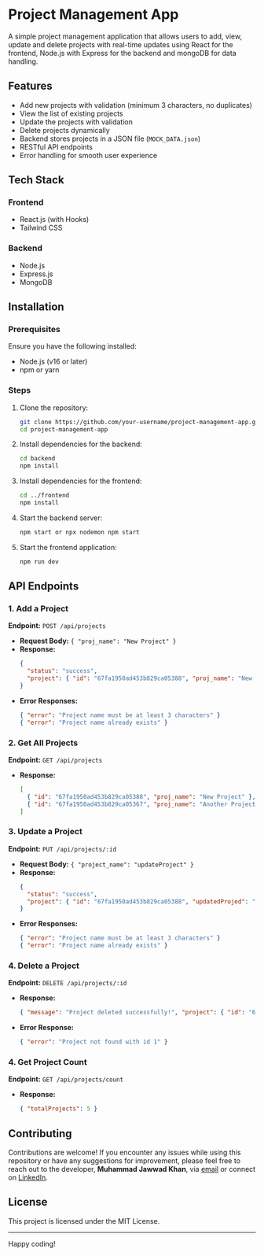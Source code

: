 # Project Management App

A simple project management application that allows users to add, view, update and delete projects with real-time updates using React for the frontend, Node.js with Express for the backend and mongoDB for data handling.

## Features
- Add new projects with validation (minimum 3 characters, no duplicates)
- View the list of existing projects
- Update the projects with validation
- Delete projects dynamically
- Backend stores projects in a JSON file (`MOCK_DATA.json`)
- RESTful API endpoints
- Error handling for smooth user experience

## Tech Stack
### Frontend
- React.js (with Hooks)
- Tailwind CSS

### Backend
- Node.js
- Express.js
- MongoDB 

## Installation

### Prerequisites
Ensure you have the following installed:
- Node.js (v16 or later)
- npm or yarn

### Steps
1. Clone the repository:
   ```bash
   git clone https://github.com/your-username/project-management-app.git
   cd project-management-app
   ```

2. Install dependencies for the backend:
   ```bash
   cd backend
   npm install
   ```

3. Install dependencies for the frontend:
   ```bash
   cd ../frontend
   npm install
   ```

4. Start the backend server:
   ```bash
   npm start or npx nodemon npm start
   ```

5. Start the frontend application:
   ```bash
   npm run dev
   ```

## API Endpoints

### **1. Add a Project**
**Endpoint:** `POST /api/projects`
- **Request Body:** `{ "proj_name": "New Project" }`
- **Response:**
  ```json
  {
    "status": "success",
    "project": { "id": "67fa1950ad453b829ca05388", "proj_name": "New Project" }
  }
  ```
- **Error Responses:**
  ```json
  { "error": "Project name must be at least 3 characters" }
  { "error": "Project name already exists" }
  ```

### **2. Get All Projects**
**Endpoint:** `GET /api/projects`
- **Response:**
  ```json
  [
    { "id": "67fa1950ad453b829ca05388", "proj_name": "New Project" },
    { "id": "67fa1950ad453b829ca05367", "proj_name": "Another Project" }
  ]
  ```

### **3. Update a Project**
**Endpoint:** `PUT /api/projects/:id`
- **Request Body:** `{ "project_name": "updateProject" }`
- **Response:**
  ```json
  {
    "status": "success",
    "project": { "id": "67fa1950ad453b829ca05388", "updatedProjed": "projects[projIndex]" }
  }
  ```
- **Error Responses:**
  ```json
  { "error": "Project name must be at least 3 characters" }
  { "error": "Project name already exists" }
  ```

### **4. Delete a Project**
**Endpoint:** `DELETE /api/projects/:id`
- **Response:**
  ```json
  { "message": "Project deleted successfully!", "project": { "id": "67fa1950ad453b829ca05388", "proj_name": "New Project" } }
  ```
- **Error Response:**
  ```json
  { "error": "Project not found with id 1" }
  ```

### **4. Get Project Count**
**Endpoint:** `GET /api/projects/count`
- **Response:**
  ```json
  { "totalProjects": 5 }
  ```

## Contributing
Contributions are welcome! If you encounter any issues while using this repository or have any suggestions for improvement, please feel free to reach out to the developer, **Muhammad Jawwad Khan**, via [email](mailto:m.jawwadkhan777@gmail.com) or connect on [LinkedIn](https://www.linkedin.com/in/jawwadkhan777/).

## License
This project is licensed under the MIT License.

---

Happy coding! 
